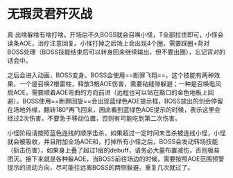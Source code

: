 # 无瑕灵君歼灭战

真·出啥躲啥有啥打啥。开场后不久BOSS就会召唤小怪，<Role name="tank" />T全部拉住即可，小怪会读条AOE，<Role name="healer" />治疗注意回复。小怪打掉之后场上会出现4个圈，需要踩圈+背对BOSS处理（BOSS技能结束后可以转身回来继续输出，但不要出圈），忘记背对的话会中<Status :id="1047" name="混乱" />。

之后会进入动画，BOSS变身。BOSS会使用==断罪飞翔==，这个技能有两种效果，一个是召唤2根雷柱，释放3根AOE伤害，需要钻缝隙躲避；一种是召唤电风扇AOE，需要顺着AOE弯曲的方向前进（远程也可以站在豁口的金色地板上回避）。BOSS使用==断罪回旋==会出现蓝绿色AOE提示框，BOSS放出的剑会停留在场地外缘，翻转180°再飞回来，因此看到蓝绿色AOE提示的时候，表示这里会经过2次伤害，不要急于移动位置，否则有可能吃到第二次伤害。

小怪阶段请按照蓝色连线的顺序击杀，如果超过一定时间未击杀被连线小怪，小怪就会被吸收，并且附加全场AOE和<Status :id="572" name="斩击耐性降低" />，打掉所有小怪之后，BOSS会发动转场技能（斩击伤害），如果身上叠了超过1层的<Status :id="572" name="斩击耐性降低" />debuff，请务必大量布置减伤，否则极易团灭。接下来就是各种躲AOE，当BOSS前往场边的时候，需要按照AOE范围预警提示的流动方向，尽可能往远离BOSS的两侧躲避。重复几次就过了。